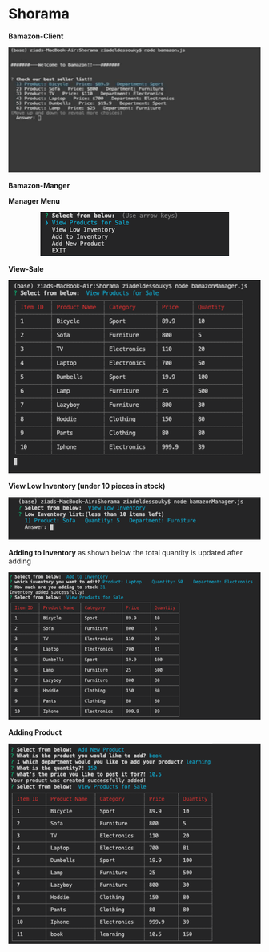 # Shorama

**Bamazon-Client**

<p align="center">
  <img  src="giphy/bamazon-client.gif" height=250px width=550px >
</p>


**Bamazon-Manger**

**Manager Menu**

<p align="center">
  <img  src="giphy/menu.png">
</p>

**View-Sale**

<p align="center">
  <img  src="giphy/View-Sale.png">
</p>


**View Low Inventory (under 10 pieces in stock)**

<p align="center">
  <img  src="giphy/lowinv.png">
</p>


**Adding to Inventory**
<h>as shown below the total quantity is updated after adding<h>
<p align="center">
  <img  src="giphy/adding inv.png">
</p>


**Adding Product**

<p align="center">
  <img  src="giphy/add product.png">
</p>